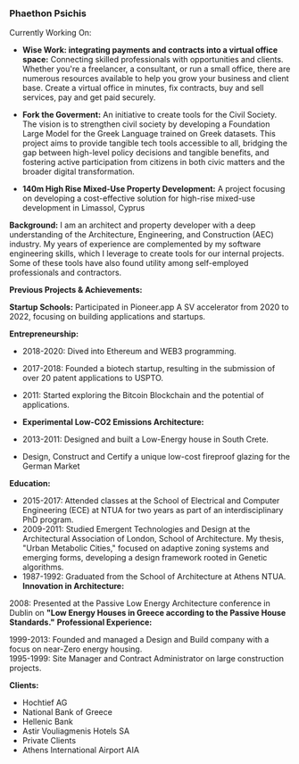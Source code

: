 ### Phaethon Psichis

Currently Working On:

* **Wise Work: integrating payments and contracts into a virtual office space:** Connecting skilled professionals with opportunities and clients. Whether you're a freelancer, a consultant, or run a small office, there are numerous resources available to help you grow your business and client base. Create a virtual office in minutes, fix contracts, buy and sell services, pay and get paid securely. <br>

* **Fork the Goverment:** An initiative to create tools for the Civil Society. The vision is to strengthen civil society by developing a Foundation Large Model for the Greek Language trained on Greek datasets. This project aims to provide tangible tech tools accessible to all, bridging the gap between high-level policy decisions and tangible benefits, and fostering active participation from citizens in both civic matters and the broader digital transformation.<br>

* **140m High Rise Mixed-Use Property Development:** A project focusing on developing a cost-effective solution for high-rise mixed-use development in Limassol, Cyprus<br>

**Background:**
I am an architect and property developer with a deep understanding of the Architecture, Engineering, and Construction (AEC) industry. My years of experience are complemented by my software engineering skills, which I leverage to create tools for our internal projects. Some of these tools have also found utility among self-employed professionals and contractors.

**Previous Projects & Achievements:**

**Startup Schools:** Participated in Pioneer.app A SV accelerator from 2020 to 2022, focusing on building applications and startups.

**Entrepreneurship:**

* 2018-2020: Dived into Ethereum and WEB3 programming.<br>
* 2017-2018: Founded a biotech startup, resulting in the submission of over 20 patent applications to USPTO.<br>
* 2011: Started exploring the Bitcoin Blockchain and the potential of applications.<br>
* **Experimental Low-CO2 Emissions Architecture:**<br>

* 2013-2011: Designed and built a Low-Energy house in South Crete.<br>

* Design, Construct and Certify a unique low-cost fireproof glazing for the German Market

**Education:** <br>

* 2015-2017: Attended classes at the School of Electrical and Computer Engineering (ECE) at NTUA for two years as part of an interdisciplinary PhD program.<br>
* 2009-2011: Studied Emergent Technologies and Design at the Architectural Association of London, School of Architecture. My thesis, "Urban Metabolic Cities," focused on adaptive zoning systems and emerging forms, developing a design framework rooted in Genetic algorithms.<br>
* 1987-1992: Graduated from the School of Architecture at Athens NTUA.
**Innovation in Architecture:**<br>

2008: Presented at the Passive Low Energy Architecture conference in Dublin on **"Low Energy Houses in Greece according to the Passive House Standards."**
**Professional Experience:** <br>

1999-2013: Founded and managed a Design and Build company with a focus on near-Zero energy housing.<br>
1995-1999: Site Manager and Contract Administrator on large construction projects.

**Clients:**
* Hochtief AG
* National Bank of Greece
* Hellenic Bank
* Astir Vouliagmenis Hotels SA
* Private Clients
* Athens International Airport AIA
